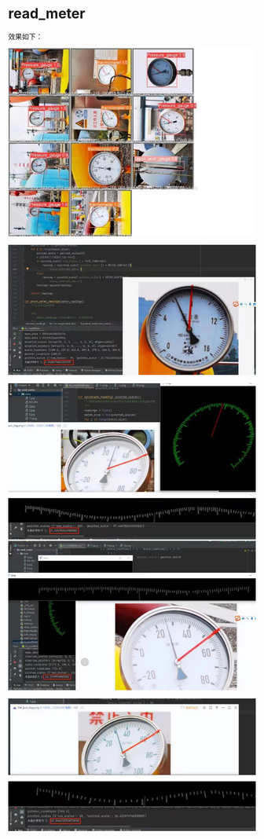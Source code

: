 # read_meter

效果如下：

![711692867077_.pic](img/711692867077_.pic.jpg)

![721692867077_.pic](img/721692867077_.pic.jpg)

<img src="img/731692867078_.pic.jpg" alt="731692867078_.pic" style="zoom:150%;" />

<img src="img/741692867079_.pic.jpg" alt="741692867079_.pic" style="zoom:150%;" />

![761692867081_.pic](img/761692867081_.pic.jpg)
